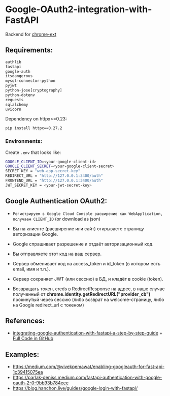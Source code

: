 # Google-OAuth2-integration-with-FastAPI

Backend for [chrome-ext](https://github.com/diixo/chrome-ext)


## Requirements:

```bash
authlib
fastapi
google-auth
itsdangerous
mysql-connector-python
pyjwt
python-jose[cryptography]
python-dotenv
requests
sqlalchemy
uvicorn
```

Dependency on httpx>=0.23:
```bash
pip install httpx==0.27.2
```

### Environments:

Create `.env` that looks like:
```bash
GOOGLE_CLIENT_ID=<your-google-client-id>
GOOGLE_CLIENT_SECRET=<your-google-client-secret>
SECRET_KEY = "web-app-secret-key"
REDIRECT_URL = "http://127.0.0.1:3400/auth"
FRONTEND_URL = "http://127.0.0.1:3400/auth"
JWT_SECRET_KEY = <your-jwt-secret-key>
```


## Google Authentication OAuth2:

* `Регистрируем в Google Cloud Console расширение как WebApplication, получаем CLIENT_ID` (or download as json)

* Вы на клиенте (расширение или сайт) открываете страницу авторизации Google.

* Google спрашивает разрешение и отдаёт авторизационный код.

* Вы отправляете этот код на ваш сервер.

* Сервер обменивает код на access_token и id_token (в котором есть email, имя и т.п.).

* Сервер сохраняет JWT (или сессию) в БД, и кладёт в cookie (token).

* Возвращать токен, creds в RedirectResponse на адрес, в наше случае полученный от **chrome.identity.getRedirectURL("provider_cb")** прокинутый через сессию (либо возврат на welcome-страницу, либо на Google redirect_url с токеном)


## References:

* [integrating-google-authentication-with-fastapi-a-step-by-step-guide](https://blog.futuresmart.ai/integrating-google-authentication-with-fastapi-a-step-by-step-guide) + [Full Code in GitHub](https://github.com/PradipNichite/FutureSmart-AI-Blog/tree/main/Google%20OAuth%20Integration%20with%20FastAPI)


## Examples:

* https://medium.com/@vivekpemawat/enabling-googleauth-for-fast-api-1c39415075ea
* https://parlak-deniss.medium.com/fastapi-authentication-with-google-oauth-2-0-9bb93b784eee
* https://blog.hanchon.live/guides/google-login-with-fastapi/

